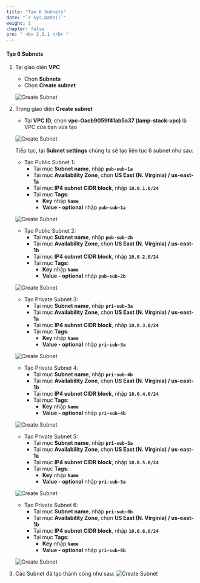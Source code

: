 ```yaml
---
title: "Tạo 6 Subnets"
date: "`r Sys.Date()`"
weight: 1
chapter: false
pre: " <b> 2.3.1 </b> "
---
```


#### Tạo 6 Subnets

1. Tại giao diện **VPC**

   - Chọn **Subnets**
   - Chọn **Create subnet**

   ![Create Subnet](/images/2.3-Subnet/2.3.1-CreateSubnet/0001-createsubnet.png?featherlight=false&width=90pc)

2. Trong giao diện **Create subnet**

   - Tại **VPC ID**, chọn **vpc-Oacb9059f41ab5a37 (lamp-stack-vpc)** là VPC của bạn vừa tạo

   ![Create Subnet](/images/2.3-Subnet/2.3.1-CreateSubnet/0002-createsubnet.png?featherlight=false&width=90pc)

   Tiếp tục, tại **Subnet settings** chúng ta sẽ tạo liên tục 6 subnet như sau:

   - Tạo Public Subnet 1:
     - Tại mục **Subnet name**, nhập **`pub-sub-1a`**
     - Tại mục **Availability Zone**, chọn **US East (N. Virginia) / us-east-1a**
     - Tại mục **IP4 subnet CIDR block**, nhập **`10.0.1.0/24`**
     - Tại mục **Tags**:
       - **Key** nhập **`Name`**
       - **Value - optional** nhập **`pub-sub-1a`**

   ![Create Subnet](/images/2.3-Subnet/2.3.1-CreateSubnet/0003-createsubnet.png?featherlight=false&width=90pc)

   - Tạo Public Subnet 2:
     - Tại mục **Subnet name**, nhập **`pub-sub-2b`**
     - Tại mục **Availability Zone**, chọn **US East (N. Virginia) / us-east-1b**
     - Tại mục **IP4 subnet CIDR block**, nhập **`10.0.2.0/24`**
     - Tại mục **Tags**:
       - **Key** nhập **`Name`**
       - **Value - optional** nhập **`pub-sub-2b`**

   ![Create Subnet](/images/2.3-Subnet/2.3.1-CreateSubnet/0004-createsubnet.png?featherlight=false&width=90pc)

   - Tạo Private Subnet 3:
     - Tại mục **Subnet name**, nhập **`pri-sub-3a`**
     - Tại mục **Availability Zone**, chọn **US East (N. Virginia) / us-east-1a**
     - Tại mục **IP4 subnet CIDR block**, nhập **`10.0.3.0/24`**
     - Tại mục **Tags**:
       - **Key** nhập **`Name`**
       - **Value - optional** nhập **`pri-sub-3a`**

   ![Create Subnet](/images/2.3-Subnet/2.3.1-CreateSubnet/0005-createsubnet.png?featherlight=false&width=90pc)

   - Tạo Private Subnet 4:
     - Tại mục **Subnet name**, nhập **`pri-sub-4b`**
     - Tại mục **Availability Zone**, chọn **US East (N. Virginia) / us-east-1b**
     - Tại mục **IP4 subnet CIDR block**, nhập **`10.0.4.0/24`**
     - Tại mục **Tags**:
       - **Key** nhập **`Name`**
       - **Value - optional** nhập **`pri-sub-4b`**

   ![Create Subnet](/images/2.3-Subnet/2.3.1-CreateSubnet/0006-createsubnet.png?featherlight=false&width=90pc)

   - Tạo Private Subnet 5:
     - Tại mục **Subnet name**, nhập **`pri-sub-5a`**
     - Tại mục **Availability Zone**, chọn **US East (N. Virginia) / us-east-1a**
     - Tại mục **IP4 subnet CIDR block**, nhập **`10.0.5.0/24`**
     - Tại mục **Tags**:
       - **Key** nhập **`Name`**
       - **Value - optional** nhập **`pri-sub-5a`**

   ![Create Subnet](/images/2.3-Subnet/2.3.1-CreateSubnet/0007-createsubnet.png?featherlight=false&width=90pc)

   - Tạo Private Subnet 6:
     - Tại mục **Subnet name**, nhập **`pri-sub-6b`**
     - Tại mục **Availability Zone**, chọn **US East (N. Virginia) / us-east-1b**
     - Tại mục **IP4 subnet CIDR block**, nhập **`10.0.6.0/24`**
     - Tại mục **Tags**:
       - **Key** nhập **`Name`**
       - **Value - optional** nhập **`pri-sub-6b`**

   ![Create Subnet](/images/2.3-Subnet/2.3.1-CreateSubnet/0008-createsubnet.png?featherlight=false&width=90pc)

3. Các Subnet đã tạo thành công như sau:
   ![Create Subnet](/images/2.3-Subnet/2.3.1-CreateSubnet/0010-createsubnet.png?featherlight=false&width=90pc)
